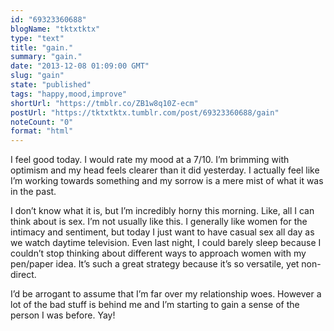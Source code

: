 ```yaml
---
id: "69323360688"
blogName: "tktxtktx"
type: "text"
title: "gain."
summary: "gain."
date: "2013-12-08 01:09:00 GMT"
slug: "gain"
state: "published"
tags: "happy,mood,improve"
shortUrl: "https://tmblr.co/ZB1w8q10Z-ecm"
postUrl: "https://tktxtktx.tumblr.com/post/69323360688/gain"
noteCount: "0"
format: "html"
---
```


I feel good today. I would rate my mood at a 7/10. I’m brimming with optimism and my head feels clearer than it did yesterday. I actually feel like I’m working towards something and my sorrow is a mere mist of what it was in the past.

I don’t know what it is, but I’m incredibly horny this morning. Like, all I can think about is sex. I’m not usually like this. I generally like women for the intimacy and sentiment, but today I just want to have casual sex all day as we watch daytime television. Even last night, I could barely sleep because I couldn’t stop thinking about different ways to approach women with my pen/paper idea. It’s such a great strategy because it’s so versatile, yet non-direct.

I’d be arrogant to assume that I’m far over my relationship woes. However a lot of the bad stuff is behind me and I’m starting to gain a sense of the person I was before. Yay!